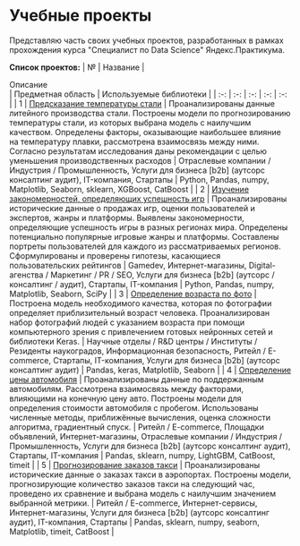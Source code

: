 # Учебные проекты
Представляю часть своих учебных проектов, разработанных в рамках прохождения курса "Специалист по Data Science" Яндекс.Практикума.  

**Список проектов:**
| № | Название | <div style="width:600px"> Описание </div> | Предметная область | Используемые библиотеки |
| :-: | :-: | :-: | :-: | :-: |
| 1 | [Предсказание температуры стали](https://github.com/DanilaTarasov4/practicum_projects/tree/main/steel_temperature) | Проанализированы данные литейного производства стали. Построены модели по прогнозированию температуры стали, из которых выбрана модель с наилучшим качеством. Определены факторы, оказывающие наибольшее влияние на температуру плавки, рассмотрена взаимосвязь между ними. Согласно результатам исследования даны рекомендации с целью уменьшения производственных расходов | Отраслевые компании / Индустрия / Промышленность, Услуги для бизнеса [b2b] (аутсорс консалтинг аудит), IT-компания, Стартапы | Python, Pandas, numpy, Matplotlib, Seaborn, sklearn, XGBoost, CatBoost |
| 2 | [Изучение закономерностей, определяющих успешность игр](https://github.com/DanilaTarasov4/practicum_projects/tree/main/games_success) | Проанализированы исторические данные о продажах игр, оценки пользователей и экспертов, жанры и платформы. Выявлены закономерности, определяющие успешность игры в разных регионах мира. Определены потенциально популярные игровые жанры и платформы. Составлены портреты пользователей для каждого из рассматриваемых регионов. Сформулированы и проверены гипотезы, касающиеся пользовательских рейтингов | Gamedev, Интернет-магазины, Digital-агенства / Маркетинг / PR / SEO, Услуги для бизнеса [b2b] (аутсорс / консалтинг / аудит), Стартапы, IT-компания | Python, Pandas, numpy, Matplotlib, Seaborn, SciPy |
| 3 | [Определение возраста по фото](https://github.com/DanilaTarasov4/practicum_projects/tree/main/computer_vision) | Построена модель необходимого качества, которая по фотографии определяет приблизительный возраст человека. Проанализирован набор фотографий людей с указанием возраста при помощи компьютерного зрения с привлечением готовых нейронных сетей и библиотеки Keras. | Научные отделы / R&D центры / Институты / Резиденты наукоградов, Информационная безопасность, Ритейл / E-commerce, Стартапы, IT-компания, Услуги для бизнеса [b2b] (аутсорс консалтинг аудит) | Pandas, keras, Matplotlib, Seaborn |
| 4 | [Определение цены автомобиля](https://github.com/DanilaTarasov4/practicum_projects/tree/main/auto_price) | Проанализированы данные по поддержанным автомобилям. Рассмотрена взаимосвязь между факторами, влияющими на конечную цену авто. Построены модели для определения стоимости автомобиля с пробегом. Использованы численные методы, приближённые вычисления, оценка сложности алгоритма, градиентный спуск. | Ритейл / E-commerce, Площадки объявлений, Интернет-магазины, Отраслевые компании / Индустрия / Промышленность, Услуги для бизнеса [b2b] (аутсорс консалтинг аудит), Стартапы, IT-компания | Pandas, sklearn, numpy, LightGBM, CatBoost, timeit |
| 5 | [Прогнозирование заказов такси](https://github.com/DanilaTarasov4/practicum_projects/tree/main/taxi_order) | Проанализированы исторические данные о заказах такси в аэропортах. Построены модели, прогнозирующие количество заказов такси на следующий час, проведено их сравнение и выбрана модель с наилучшим значением выбранной метрики. | Ритейл / E-commerce, Интернет-сервисы, Интернет-магазины, Услуги для бизнеса [b2b] (аутсорс консалтинг аудит), IT-компания, Стартапы | Pandas, sklearn, numpy, seaborn, Matplotlib, timeit, CatBoost |
